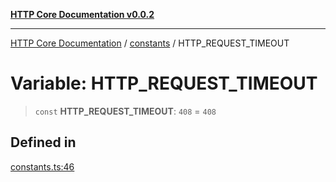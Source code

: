 [**HTTP Core Documentation v0.0.2**](../../README.md)

***

[HTTP Core Documentation](../../modules.md) / [constants](../README.md) / HTTP\_REQUEST\_TIMEOUT

# Variable: HTTP\_REQUEST\_TIMEOUT

> `const` **HTTP\_REQUEST\_TIMEOUT**: `408` = `408`

## Defined in

[constants.ts:46](https://github.com/stonemjs/http-core/blob/ed7c2187bd85b6877da7cd9f8c94448716446e07/src/constants.ts#L46)
